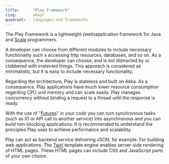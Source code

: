 ```yaml
---
title:      "Play Framework"
ring:       adopt
quadrant:   languages-and-frameworks
---
```


The Play Framework is a lightweight (web)application framework for Java and [Scala](/languages-and-frameworks/scala-lang.html) programmers.

A developer can choose from different modules to include necessary functionality such s accessing http resources, databases, and so on. As a consequence, the developer can choose, and is not distracted by or clobbered with irrelevant things. This approach is considered as minimalistic, but it is easy to include necessary functionality.

Regarding the architecture, Play is stateless and built on Akka. As a consequence, Play applications have much lower resource consumption regarding CPU und memory and can scale easily. Play manages concurrency without binding a request to a thread until the response is ready.

With the use of "[Futures](http://docs.scala-lang.org/overviews/core/futures.html)" in your code you can turn synchronous tasks (such as IO or API call to another service) into asynchronous and you can build non-blocking applications. It is recommended to understand the principles Play uses to achieve performance and scalability.

Play can act as backend service delivering JSON, for example. For building web applications. The [Twirl](https://www.playframework.com/documentation/2.5.x/ScalaTemplates) template engine enables server-side rendering of HTML pages. These HTML pages can include CSS and JavaScript parts of your own choice.
